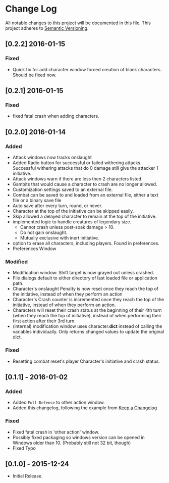 # Change Log
All notable changes to this project will be documented in this file.
This project adheres to [Semantic Versioning](http://semver.org/).

## [0.2.2] 2016-01-15
### Fixed
- Quick fix for add character window forced creation of blank characters. Should be fixed now.

## [0.2.1] 2016-01-15
### Fixed
- fixed fatal crash when adding characters.

## [0.2.0] 2016-01-14
### Added
- Attack windows now tracks onslaught
- Added Radio button for successful or failed withering attacks. Successful withering attacks that do 0 damage still give the attacker 1 initiative.
- Attack windows warn if there are less then 2 characters listed.
- Gambits that would cause a character to crash are no longer allowed.
- Customization settings saved to an external file.
- Combat can be saved to and loaded from an external file, either a text file or a binary save file
- Auto save after every turn, round, or never.
- Character at the top of the initiative can be skipped easily.
- Skip allowed a delayed character to remain at the top of the initiative.
- implemented logic to handle creatures of legendary size.
  - Cannot crash unless post-soak damage > 10.
  - Do not gain onslaught.
  - Mutually exclusive with inert initiative.
- option to erase all characters, including players. Found in preferences.
- Preferences Window

### Modified
- Modification window: Shift target is now grayed out unless crashed.
- File dialogs default to either directory of last loaded file or application path.
- Character's onslaught Penalty is now reset once they reach the top of the initiative, instead of when
  	they perform an action
- Character's Crash counter is incremented once they reach the top of the initiative, instead of when they perform an action.
- Characters will reset their crash status at the beginning of their 4th turn (when they reach the top of 	initiative), instead of when performing their first action after their 3rd turn.
- (internal) modification window uses character.__dict__ instead of calling the variables individually. Only returns changed values to update the original dict.
### Fixed
-   Resetting combat reset's player Character's initiative and crash status.


## [0.1.1] - 2016-01-02
### Added
- Added `Full Defense` to other action window.
- Added this changelog, following the example from  [Keep a Changelog](http://keepachangelog.com/)
### Fixed
- Fixed fatal crash in 'other action' window.
- Possibly fixed packaging so windows version can be opened in Windows older than 10. (Probably still not
   32 bit, though)
- Fixed Typo
## [0.1.0] - 2015-12-24
  * Initial Release.
